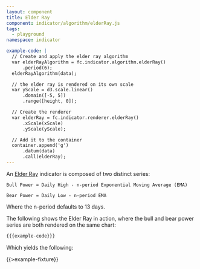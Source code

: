 ```yaml
---
layout: component
title: Elder Ray
component: indicator/algorithm/elderRay.js
tags:
  - playground
namespace: indicator

example-code: |
  // Create and apply the elder ray algorithm
  var elderRayAlgorithm = fc.indicator.algorithm.elderRay()
      .period(6);
  elderRayAlgorithm(data);

  // the elder ray is rendered on its own scale
  var yScale = d3.scale.linear()
      .domain([-5, 5])
      .range([height, 0]);

  // Create the renderer
  var elderRay = fc.indicator.renderer.elderRay()
      .xScale(xScale)
      .yScale(yScale);

  // Add it to the container
  container.append('g')
      .datum(data)
      .call(elderRay);
---
```


An [Elder Ray](http://www.investopedia.com/articles/trading/03/022603.asp) indicator is composed of two distinct series:

`Bull Power = Daily High - n-period Exponential Moving Average (EMA)`

`Bear Power = Daily Low - n-period EMA`

Where the n-period defaults to 13 days.

The following shows the Elder Ray in action, where the bull and bear power series are both rendered on the same chart:

```js
{{{example-code}}}
```

Which yields the following:

{{>example-fixture}}
